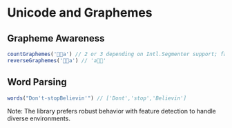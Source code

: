# Unicode and Graphemes

## Grapheme Awareness

```ts
countGraphemes('👍🏼a') // 2 or 3 depending on Intl.Segmenter support; falls back safely
reverseGraphemes('👍🏼a') // 'a👍🏼'
```

## Word Parsing

```ts
words("Don't-stopBelievin'") // ['Dont','stop','Believin']
```

Note: The library prefers robust behavior with feature detection to handle diverse environments.
